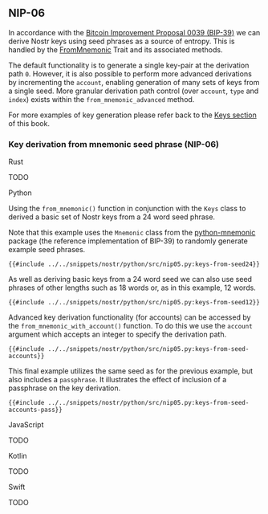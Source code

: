 ## NIP-06

In accordance with the [Bitcoin Improvement Proposal 0039 (BIP-39)](https://github.com/bitcoin/bips/blob/master/bip-0039.mediawiki) we can derive Nostr keys using seed phrases as a source of entropy. This is handled by the [FromMnemonic](https://docs.rs/nostr/latest/nostr/nips/nip06/trait.FromMnemonic.html) Trait and its associated methods.

The default functionality is to generate a single key-pair at the derivation path `0`. However, it is also possible to perform more advanced derivations by incrementing the `account`, enabling generation of many sets of keys from a single seed. More granular derivation path control (over `account`, `type` and `index`) exists within the `from_mnemonic_advanced` method. 

For more examples of key generation please refer back to the [Keys section](https://rust-nostr.org/nostr/03-keys.html) of this book.

### Key derivation from mnemonic seed phrase (NIP-06)

<custom-tabs category="lang">

<div slot="title">Rust</div>
<section>

TODO

</section>

<div slot="title">Python</div>
<section>

Using the `from_mnemonic()` function in conjunction with the `Keys` class to derived a basic set of Nostr keys from a 24 word seed phrase.

Note that this example uses the `Mnemonic` class from the [python-mnemonic](https://github.com/trezor/python-mnemonic) package (the reference implementation of BIP-39) to randomly generate example seed phrases.

```python,ignore
{{#include ../../snippets/nostr/python/src/nip05.py:keys-from-seed24}}
```

As well as deriving basic keys from a 24 word seed we can also use seed phrases of other lengths such as 18 words or, as in this example, 12 words.

```python,ignore
{{#include ../../snippets/nostr/python/src/nip05.py:keys-from-seed12}}
```

Advanced key derivation functionality (for accounts) can be accessed by the `from_mnemonic_with_account()` function. To do this we use the `account` argument which accepts an integer to specify the derivation path.

```python,ignore
{{#include ../../snippets/nostr/python/src/nip05.py:keys-from-seed-accounts}}
```

This final example utilizes the same seed as for the previous example, but also includes a `passphrase`. It illustrates the effect of inclusion of a passphrase on the key derivation.

```python,ignore
{{#include ../../snippets/nostr/python/src/nip05.py:keys-from-seed-accounts-pass}}
```

</section>

<div slot="title">JavaScript</div>
<section>

TODO

</section>

<div slot="title">Kotlin</div>
<section>

TODO

</section>

<div slot="title">Swift</div>
<section>

TODO

</section>
</custom-tabs>